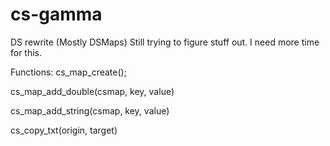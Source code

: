 # cs-gamma
DS rewrite (Mostly DSMaps)
Still trying to figure stuff out. I need more time for this.

Functions: 
cs_map_create();

cs_map_add_double(csmap, key, value)

cs_map_add_string(csmap, key, value)

cs_copy_txt(origin, target)
